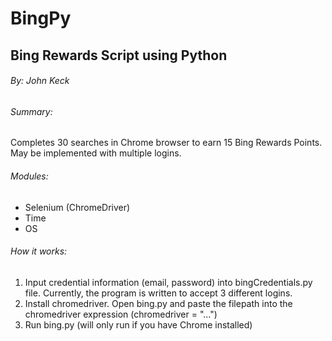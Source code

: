 # BingPy
## Bing Rewards Script using Python
###### By: John Keck

###### Summary:
Completes 30 searches in Chrome browser to earn 15 Bing Rewards Points.  May be implemented with multiple logins.

###### Modules:
* Selenium (ChromeDriver)
* Time
* OS

###### How it works:
1. Input credential information (email, password) into bingCredentials.py file.  Currently, the program is written to accept 3 different logins.
2. Install chromedriver.  Open bing.py and paste the filepath into the chromedriver expression (chromedriver = "...")
3. Run bing.py (will only run if you have Chrome installed)
